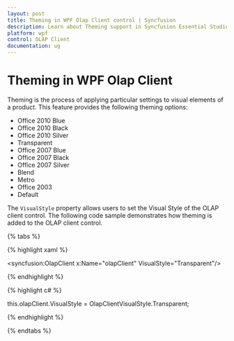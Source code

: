 ```yaml
---
layout: post
title: Theming in WPF Olap Client control | Syncfusion
description: Learn about Theming support in Syncfusion Essential Studio WPF Olap Client control, its elements and more details.
platform: wpf
control: OLAP Client
documentation: ug
---
```


# Theming in WPF Olap Client

Theming is the process of applying particular settings to visual elements of a product. This feature provides the following theming options:

 * Office 2010 Blue
 * Office 2010 Black
 * Office 2010 Silver
 * Transparent
 * Office 2007 Blue
 * Office 2007 Black
 * Office 2007 Silver
 * Blend
 * Metro
 * Office 2003
 * Default

The `VisualStyle` property allows users to set the Visual Style of the OLAP client control. The following code sample demonstrates how theming is added to the OLAP client control.

{% tabs %}

{% highlight xaml %} 

<syncfusion:OlapClient  x:Name="olapClient" VisualStyle="Transparent"/>

{% endhighlight %}

{% highlight c# %}  

this.olapClient.VisualStyle = OlapClientVisualStyle.Transparent;

{% endhighlight %}

{% endtabs %}
